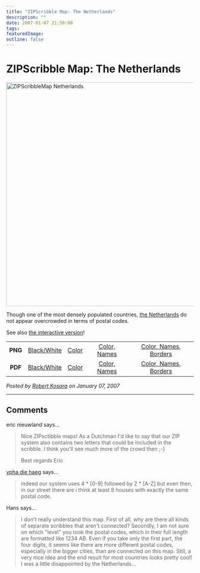 ```yaml
---
title: "ZIPScribble Map: The Netherlands"
description: ""
date: 2007-01-07 21:50:08
tags: 
featuredImage: 
outline: false
---
```


# ZIPScribble Map: The Netherlands

<a href="http://eagereyes.org/media/attachments/ZIPScribbleMaps/ZIPScribbleMap-Netherlands-color-names-borders.png" target="_blank" rel="slb_off"><img class="aligncenter" title="ZIPScribbleMap Netherlands" src="http://eagereyes.org/media/attachments/ZIPScribbleMap-Netherlands-color-names-borders-thumb.jpg" alt="ZIPScribbleMap Netherlands" width="525" height="600" border="0" /></a>

Though one of the most densely populated countries, <a href="http://en.wikipedia.org/wiki/Netherlands">the Netherlands</a> do not appear overcrowded in terms of postal codes.

See also <a href="http://eagereyes.org/zipscribble-maps/interactive-zipscribble-map#NL">the interactive version</a>!

<table width="80%" border="0" align="center">
<tbody>
<tr>
<td align="center"><strong>PNG</strong></td>
<td align="center"><a href="http://eagereyes.org/media/attachments/ZIPScribbleMaps/ZIPScribbleMap-Netherlands.png" target="_blank" rel="slb_off">Black/White</a></td>
<td align="center"><a href="http://eagereyes.org/media/attachments/ZIPScribbleMaps/ZIPScribbleMap-Netherlands-color.png" target="_blank" rel="slb_off">Color</a></td>
<td align="center"><a href="http://eagereyes.org/media/attachments/ZIPScribbleMaps/ZIPScribbleMap-Netherlands-color-names.png" target="_blank" rel="slb_off">Color, Names</a></td>
<td align="center"><a href="http://eagereyes.org/media/attachments/ZIPScribbleMaps/ZIPScribbleMap-Netherlands-color-names-borders.png" target="_blank" rel="slb_off">Color, Names, Borders</a></td>
</tr>
<tr>
<td align="center"><strong>PDF</strong></td>
<td align="center"><a href="http://eagereyes.org/media/attachments/ZIPScribbleMaps/ZIPScribbleMap-Netherlands.pdf" target="_blank">Black/White</a></td>
<td align="center"><a href="http://eagereyes.org/media/attachments/ZIPScribbleMaps/ZIPScribbleMap-Netherlands-color.pdf" target="_blank">Color </a></td>
<td align="center"><a href="http://eagereyes.org/media/attachments/ZIPScribbleMaps/ZIPScribbleMap-Netherlands-color-names.pdf" target="_blank">Color, Names</a></td>
<td align="center"><a href="http://eagereyes.org/media/attachments/ZIPScribbleMaps/ZIPScribbleMap-Netherlands-color-names-borders.pdf" target="_blank">Color, Names, Borders</a></td>
</tr>
</tbody>
</table>


_Posted by <a href="/about">Robert Kosara</a> on January 07, 2007_


<aside class="comments">

---
## Comments

eric nieuwland says…
>	Nice ZIPsctibble maps!
>	As a Dutchman I'd like to say that our ZIP system also contains two letters that could be included in the scribble. I think you'll see much more of the crowd then ;-)
>	
>	Best regards
>	Eric

<a href="http://-" rel="nofollow noopener" target="_blank">ypha die haeg</a> says…
>	indeed our system uses 4 * [0-9] followed by 2 * [A-Z]
>	but even then, in our street there are i think at least 8 houses with exactly the same postal code.

Hans says…
>	I don't really understand this map. First of all, why are there all kinds of separate scribbles that aren't connected? Secondly, I am not sure on which "level" you took the postal codes, which in their full length are formatted like 1234 AB. Even if you take only the first part, the four digits, it seems like there are more different postal codes, especially in the bigger cities, than are connected on this map. Still, a very nice idea and the end result for most countries looks pretty cool! I was a little disappointed by the Netherlands...

</aside>

